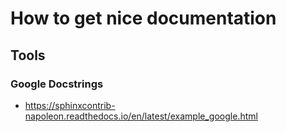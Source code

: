 # How to get nice documentation

## Tools


### Google Docstrings

- https://sphinxcontrib-napoleon.readthedocs.io/en/latest/example_google.html
